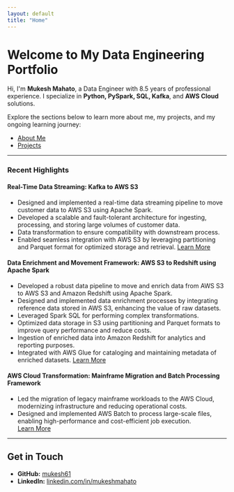 ```yaml
---
layout: default
title: "Home"
---
```


# Welcome to My Data Engineering Portfolio

Hi, I'm **Mukesh Mahato**, a Data Engineer with 8.5 years of professional experience. I specialize in **Python, PySpark, SQL, Kafka**, and **AWS Cloud** solutions.  

Explore the sections below to learn more about me, my projects, and my ongoing learning journey:

- [About Me](/about/)
- [Projects](/projects/)

---

### Recent Highlights

#### **Real-Time Data Streaming: Kafka to AWS S3**
- Designed and implemented a real-time data streaming pipeline to move customer data to AWS S3 using Apache Spark. 
- Developed a scalable and fault-tolerant architecture for ingesting, processing, and storing large volumes of customer data.
- Data transformation to ensure compatibility with downstream process.
- Enabled seamless integration with AWS S3 by leveraging partitioning and Parquet format for optimized storage and retrieval. 
[Learn More](/projects/)

#### **Data Enrichment and Movement Framework: AWS S3 to Redshift using Apache Spark**
- Developed a robust data pipeline to move and enrich data from AWS S3 to AWS S3 and Amazon Redshift using Apache Spark.
- Designed and implemented data enrichment processes by integrating reference data stored in AWS S3, enhancing the value of raw datasets.
- Leveraged Spark SQL for performing complex transformations.
- Optimized data storage in S3 using partitioning and Parquet formats to improve query performance and reduce costs.
- Ingestion of enriched data into Amazon Redshift for analytics and reporting purposes.
- Integrated with AWS Glue for cataloging and maintaining metadata of enriched datasets. 
[Learn More](/projects/)

#### **AWS Cloud Transformation: Mainframe Migration and Batch Processing Framework**
- Led the migration of legacy mainframe workloads to the AWS Cloud, modernizing infrastructure and reducing operational costs.
- Designed and implemented AWS Batch to process large-scale files, enabling high-performance and cost-efficient job execution.  
[Learn More](/projects/)

---

## Get in Touch

- **GitHub:** [mukesh61](https://github.com/mukesh61)  
- **LinkedIn:** [linkedin.com/in/mukeshmahato](https://linkedin.com/in/mukeshmahato)  
